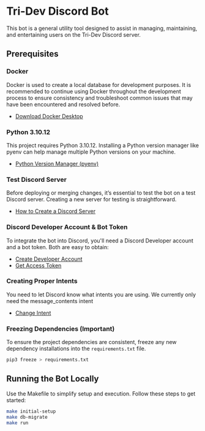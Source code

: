 # Tri-Dev Discord Bot

This bot is a general utility tool designed to assist in managing, maintaining, and entertaining users on the Tri-Dev Discord server.

## Prerequisites

### Docker

Docker is used to create a local database for development purposes. It is recommended to continue using Docker throughout the development process to ensure consistency and troubleshoot common issues that may have been encountered and resolved before.

- [Download Docker Desktop](https://www.docker.com/products/docker-desktop)

### Python 3.10.12

This project requires Python 3.10.12. Installing a Python version manager like pyenv can help manage multiple Python versions on your machine.

- [Python Version Manager (pyenv)](https://github.com/pyenv/pyenv)

### Test Discord Server

Before deploying or merging changes, it’s essential to test the bot on a test Discord server. Creating a new server for testing is straightforward.

- [How to Create a Discord Server](https://support.discord.com/hc/en-us/articles/204849977-How-do-I-create-a-server)

### Discord Developer Account & Bot Token

To integrate the bot into Discord, you'll need a Discord Developer account and a bot token. Both are easy to obtain:

- [Create Developer Account](https://discord.com/developers/docs/intro)
- [Get Access Token](https://github.com/reactiflux/discord-irc/wiki/Creating-a-discord-bot-&-getting-a-token)

### Creating Proper Intents

You need to let Discord know what intents you are using. We currently only need the message_contents intent

- [Change Intent](https://discordpy.readthedocs.io/en/latest/intents.html)

### Freezing Dependencies (Important)

To ensure the project dependencies are consistent, freeze any new dependency installations into the `requirements.txt` file.

```bash
pip3 freeze > requirements.txt
```

## Running the Bot Locally

Use the Makefile to simplify setup and execution. Follow these steps to get started:

```bash
make initial-setup
make db-migrate
make run
```
